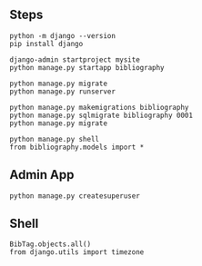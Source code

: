 ## Steps

    python -m django --version
    pip install django
    
    django-admin startproject mysite
    python manage.py startapp bibliography
    
    python manage.py migrate
    python manage.py runserver
    
    python manage.py makemigrations bibliography
    python manage.py sqlmigrate bibliography 0001
    python manage.py migrate

    python manage.py shell
    from bibliography.models import *

## Admin App

    python manage.py createsuperuser

## Shell

    BibTag.objects.all()
    from django.utils import timezone
